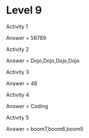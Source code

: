 # Level 9

Activity 1

Answer = 56789

Activity 2 

Answer = Dojo,Dojo,Dojo,Dojo

Activity 3

Answer = 48

Activity 4

Answer = Coding

Activity 5

Answer = boom7,boom6,boom5

